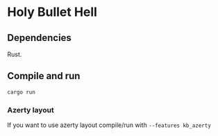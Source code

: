 # Holy Bullet Hell

## Dependencies
Rust.
## Compile and run
```bash
cargo run
```
### Azerty layout
If you want to use azerty layout compile/run with `--features kb_azerty`
